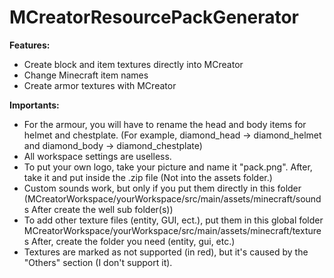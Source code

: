 # MCreatorResourcePackGenerator
**Features:**
* Create block and item textures directly into MCreator
* Change Minecraft item names
* Create armor textures with MCreator

**Importants:**
* For the armour, you will have to rename the head and body items for helmet and chestplate. (For example, diamond_head -> diamond_helmet and diamond_body -> diamond_chestplate)
* All workspace settings are uselless.
* To put your own logo, take your picture and name it "pack.png". After, take it and put inside the .zip file (Not into the assets folder.)
* Custom sounds work, but only if you put them directly in this folder (MCreatorWorkspace/yourWorkspace/src/main/assets/minecraft/sounds After create the well sub folder(s))
* To add other texture files (entity, GUI, ect.), put them in this global folder MCreatorWorkspace/yourWorkspace/src/main/assets/minecraft/textures After, create the folder you need (entity, gui, etc.)
* Textures are marked as not supported (in red), but it's caused by the "Others" section (I don't support it).
